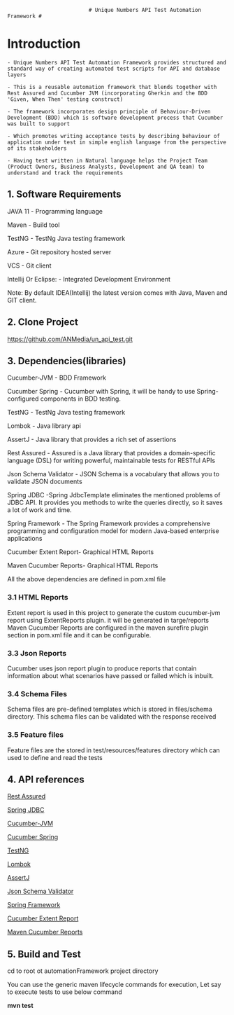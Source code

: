                               # Unique Numbers API Test Automation Framework #

# Introduction #

    - Unique Numbers API Test Automation Framework provides structured and standard way of creating automated test scripts for API and database layers

    - This is a reusable automation framework that blends together with Rest Assured and Cucumber JVM (incorporating Gherkin and the BDD 'Given, When Then' testing construct)

    - The framework incorporates design principle of Behaviour-Driven Development (BDD) which is software development process that Cucumber was built to support

    - Which promotes writing acceptance tests by describing behaviour of application under test in simple english language from the perspective of its stakeholders

    - Having test written in Natural language helps the Project Team (Product Owners, Business Analysts, Development and QA team) to understand and track the requirements

## 1. Software Requirements ##

JAVA 11  - Programming language

Maven    - Build tool

TestNG   - TestNg Java testing framework

Azure    - Git repository hosted server

VCS      - Git client

Intellij Or Eclipse: - Integrated Development Environment

Note: By default IDEA(Intellij) the latest version comes with Java, Maven and GIT client.

## 2. Clone Project ##

https://github.com/ANMedia/un_api_test.git

## 3. Dependencies(libraries) ##

Cucumber-JVM          - BDD Framework

Cucumber Spring       - Cucumber with Spring, it will be handy to use Spring-configured components in BDD testing.

TestNG                - TestNg Java testing framework

Lombok                - Java library api

AssertJ               - Java library that provides a rich set of assertions

Rest Assured          - Assured is a Java library that provides a domain-specific language (DSL) for writing powerful, maintainable tests for RESTful APIs

Json Schema Validator - JSON Schema is a vocabulary that allows you to validate JSON documents

Spring JDBC           -Spring JdbcTemplate eliminates the mentioned problems of JDBC API. It provides you methods to write the queries directly, so it saves a lot of work and time.

Spring Framework      - The Spring Framework provides a comprehensive programming and configuration model for modern Java-based enterprise applications

Cucumber Extent Report- Graphical HTML Reports

Maven Cucumber Reports- Graphical HTML Reports

All the above dependencies are defined in pom.xml file

### 3.1 HTML Reports ###

Extent report is used in this project to generate the custom cucumber-jvm report using ExtentReports plugin. it will be generated in targe/reports
Maven Cucumber Reports are configured in the maven surefire plugin section in pom.xml file and it can be configurable.

### 3.3 Json Reports ###

Cucumber uses json report plugin to produce reports that contain information about what scenarios have passed or failed which is inbuilt.

### 3.4 Schema Files ###

Schema files are pre-defined templates which is stored in files/schema directory. This schema files can be validated with the response received

### 3.5 Feature files ###

Feature files are the stored in test/resources/features directory which can used to define and read the tests

## 4. API references ##

[Rest Assured](https://rest-assured.io/)

[Spring JDBC ](https://spring.io/projects/spring-data-jdbc)

[Cucumber-JVM](https://cucumber.io/docs/installation/java/)

[Cucumber Spring](https://github.com/cucumber/cucumber-jvm/tree/main/spring)

[TestNG](https://testng.org/doc/)

[Lombok](https://projectlombok.org/)

[AssertJ](https://github.com/assertj/assertj-core)

[Json Schema Validator](https://github.com/java-json-tools/json-schema-validator)

[Spring Framework](https://github.com/spring-projects/spring-framework)

[Cucumber Extent Report](https://www.extentreports.com/docs/versions/4/java/cucumber4.html)

[Maven Cucumber Reports](https://github.com/damianszczepanik/maven-cucumber-reporting)

## 5. Build and Test ##

cd to root ot automationFramework project directory

You can use the generic maven lifecycle commands for execution, Let say to execute tests to use below command

**mvn test**

